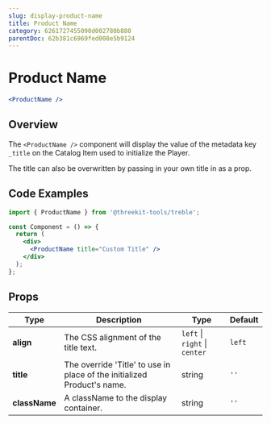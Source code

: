 ```yaml
---
slug: display-product-name
title: Product Name
category: 6261727455090d002780b880
parentDoc: 62b381c6969fed008e5b9124
---
```


# Product Name

```jsx
<ProductName />
```

## Overview

The `<ProductName />` component will display the value of the metadata key `_title` on the Catalog Item used to initialize the Player.

The title can also be overwritten by passing in your own title in as a prop.

## Code Examples

```jsx
import { ProductName } from '@threekit-tools/treble';

const Component = () => {
  return (
    <div>
      <ProductName title="Custom Title" />
    </div>
  );
};
```

## Props

| Type          | Description                                                             | Type                          | Default |
| ------------- | ----------------------------------------------------------------------- | ----------------------------- | ------- |
| **align**     | The CSS alignment of the title text.                                    | `left` \| `right` \| `center` | `left`  |
| **title**     | The override 'Title' to use in place of the initialized Product's name. | string                        | `''`    |
| **className** | A className to the display container.                                   | string                        | `''`    |
